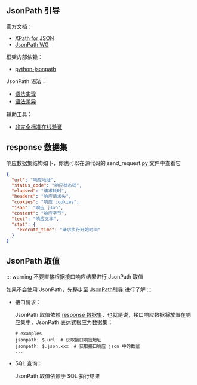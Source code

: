 ## JsonPath 引导

官方文档：

- [XPath for JSON](https://goessner.net/articles/JsonPath/)
- [JsonPath WG](https://datatracker.ietf.org/doc/html/draft-ietf-jsonpath-base-13)

框架内部依赖：

- [python-jsonpath](https://github.com/jg-rp/python-jsonpath)

JsonPath 语法：
- [语法实现](https://jg-rp.github.io/python-jsonpath/syntax/)
- [语法差异](https://jg-rp.github.io/python-jsonpath/syntax/#notable-differences)

辅助工具：

- [非完全标准在线验证](https://www.jsonpath.cn/)

## response 数据集

响应数据集结构如下，你也可以在源代码的 send_request.py 文件中查看它

```json
{
  "url": "响应地址",
  "status_code": "响应状态码",
  "elapsed": "请求耗时",
  "headers": "响应请求头",
  "cookies": "响应 cookies",
  "json": "响应 json",
  "content": "响应字节",
  "text": "响应文本",
  "stat": {
    "execute_time": "请求执行开始时间"
  }
}
```

## JsonPath 取值

::: warning
不要直接根据接口响应结果进行 JsonPath 取值

如果不会使用 JsonPath，先移步至 [JsonPath引导](#jsonpath-引导) 进行了解
:::

- 接口请求：
    
  JsonPath 取值依赖 [response 数据集](#response-数据集)，也就是说，接口响应数据将放置在响应集中，JsonPath 表达式根应为数据集；
  
  ```yaml:no-line-numbers
  # examples
  jsonpath: $.url  # 获取接口响应地址
  jsonpath: $.json.xxx  # 获取接口响应 json 中的数据
  ...
  ```
- SQL 查询：
 
  JsonPath 取值依赖于 SQL 执行结果
